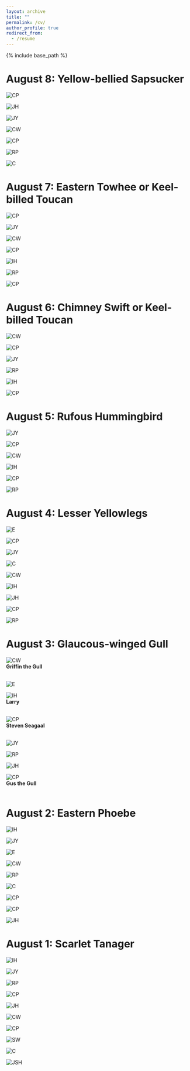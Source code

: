 ```yaml
---
layout: archive
title: ""
permalink: /cv/
author_profile: true
redirect_from:
  - /resume
---
```


{% include base_path %}

August 8: Yellow-bellied Sapsucker
======

![CP](https://aicurious123.github.io/birdpage/images/8-8-CP.jpg?raw=true)

![JH](https://aicurious123.github.io/birdpage/images/8-8-JH.jpeg?raw=true)

![JY](https://aicurious123.github.io/birdpage/images/8-8-JY.jpeg?raw=true)

![CW](https://aicurious123.github.io/birdpage/images/8-8-CW.jpeg?raw=true)

![CP](https://aicurious123.github.io/birdpage/images/8-8-C-P.jpg?raw=true)

![RP](https://aicurious123.github.io/birdpage/images/8-8-RP.jpg?raw=true)

![C](https://aicurious123.github.io/birdpage/images/8-8-C.jpg?raw=true)


August 7: Eastern Towhee or Keel-billed Toucan
======

![CP](https://aicurious123.github.io/birdpage/images/8-7-C.jpg?raw=true)

![JY](https://aicurious123.github.io/birdpage/images/8-7-J-Y.jpeg?raw=true)

![CW](https://aicurious123.github.io/birdpage/images/8-7-C-W.jpeg?raw=true)

![CP](https://aicurious123.github.io/birdpage/images/8-7-C-P.jpg?raw=true)

![IH](https://aicurious123.github.io/birdpage/images/8-7-I-H.jpeg?raw=true)

![RP](https://aicurious123.github.io/birdpage/images/8-7-R-P.jpg?raw=true)

![CP](https://aicurious123.github.io/birdpage/images/8-7-CP.jpeg?raw=true)


August 6: Chimney Swift or Keel-billed Toucan
======
![CW](https://aicurious123.github.io/birdpage/images/8-6-C-W.jpg?raw=true)

![CP](https://aicurious123.github.io/birdpage/images/8-6-C-P.jpg?raw=true)

![JY](https://aicurious123.github.io/birdpage/images/8-6-J-Y.jpeg?raw=true)

![RP](https://aicurious123.github.io/birdpage/images/8-6-R-P.jpg?raw=true)

![IH](https://aicurious123.github.io/birdpage/images/8-6-I-H.jpeg?raw=true)

![CP](https://aicurious123.github.io/birdpage/images/8-6-CP.jpeg?raw=true)



August 5: Rufous Hummingbird
======
![JY](https://aicurious123.github.io/birdpage/images/8-5-J-Y.jpeg?raw=true)

![CP](https://aicurious123.github.io/birdpage/images/8-5-C-P.jpg?raw=true)

![CW](https://aicurious123.github.io/birdpage/images/8-5-C-W.jpeg?raw=true)

![IH](https://aicurious123.github.io/birdpage/images/8-5-I-H.jpeg?raw=true)

![CP](https://aicurious123.github.io/birdpage/images/8-5-CP.jpeg?raw=true)

![RP](https://aicurious123.github.io/birdpage/images/8-5-R-P.jpg?raw=true)



August 4: Lesser Yellowlegs
======
![E](https://aicurious123.github.io/birdpage/images/8-4-E.jpeg?raw=true)

![CP](https://aicurious123.github.io/birdpage/images/8-4-C-P.jpg?raw=true)

![JY](https://aicurious123.github.io/birdpage/images/8-4-J-Y.jpeg?raw=true)

![C](https://aicurious123.github.io/birdpage/images/8-4-C.jpg?raw=true)

![CW](https://aicurious123.github.io/birdpage/images/8-4-C-W.jpeg?raw=true)

![IH](https://aicurious123.github.io/birdpage/images/8-4-I-H.jpeg?raw=true)

![JH](https://aicurious123.github.io/birdpage/images/8-4-J-H.jpeg?raw=true)

![CP](https://aicurious123.github.io/birdpage/images/8-4-CP.jpeg?raw=true)

![RP](https://aicurious123.github.io/birdpage/images/8-4-R-P.jpg?raw=true)

 
August 3: Glaucous-winged Gull
======
![CW](https://aicurious123.github.io/birdpage/images/8-3-C-W.jpeg?raw=true)
<br>
**Griffin the Gull**
<br><br>

![E](https://aicurious123.github.io/birdpage/images/8-3-E.jpeg?raw=true)

![IH](https://aicurious123.github.io/birdpage/images/8-3-I-H.jpeg?raw=true)
<br>
**Larry**
<br><br>

![CP](https://aicurious123.github.io/birdpage/images/8-3-C-P.jpg?raw=true)
<br>
**Steven Seagaal**
<br><br>

![JY](https://aicurious123.github.io/birdpage/images/8-3-J-Y.jpeg?raw=true)

![RP](https://aicurious123.github.io/birdpage/images/8-3-R-P.jpg?raw=true)

![JH](https://aicurious123.github.io/birdpage/images/8-3-J-H.jpeg?raw=true)

![CP](https://aicurious123.github.io/birdpage/images/8-3-CP.jpeg?raw=true)
<br>
**Gus the Gull**
<br><br>

August 2: Eastern Phoebe
======
![IH](https://aicurious123.github.io/birdpage/images/8-2-I-H.jpeg?raw=true)

![JY](https://aicurious123.github.io/birdpage/images/8-2-J-Y.jpeg?raw=true)

![E](https://aicurious123.github.io/birdpage/images/8-2-E.jpeg?raw=true)

![CW](https://aicurious123.github.io/birdpage/images/8-2-C-W.jpeg?raw=true)

![RP](https://aicurious123.github.io/birdpage/images/8-2-R-P.jpg?raw=true)

![C](https://aicurious123.github.io/birdpage/images/8-2-C.jpg?raw=true)

![CP](https://aicurious123.github.io/birdpage/images/8-2-C-P.jpg?raw=true)

![CP](https://aicurious123.github.io/birdpage/images/8-2-CP.jpeg?raw=true)

![JH](https://aicurious123.github.io/birdpage/images/8-2-J-H.jpeg?raw=true)


August 1: Scarlet Tanager
======
![IH](https://aicurious123.github.io/birdpage/images/8-1-I-H.jpeg?raw=true)

![JY](https://aicurious123.github.io/birdpage/images/8-1-J-Y.jpeg?raw=true)

![RP](https://aicurious123.github.io/birdpage/images/8-1-R-P.jpg?raw=true)

![CP](https://aicurious123.github.io/birdpage/images/8-1-C.P.jpg?raw=true)

![JH](https://aicurious123.github.io/birdpage/images/8-1-J-H.jpeg?raw=true)

![CW](https://aicurious123.github.io/birdpage/images/8-1-C-W.jpeg?raw=true)

![CP](https://aicurious123.github.io/birdpage/images/8-1-C-P.jpg?raw=true)

![SW](https://aicurious123.github.io/birdpage/images/8-1-S-W.jpg?raw=true)

![C](https://aicurious123.github.io/birdpage/images/8-1-C.jpg?raw=true)

![JSH](https://aicurious123.github.io/birdpage/images/8-1-JSH.jpeg?raw=true)
